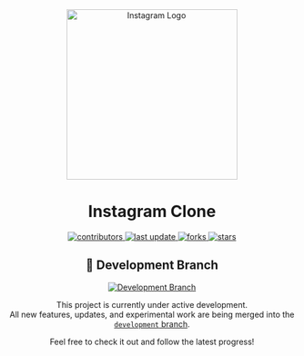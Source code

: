 <div align="center">

   <img src="https://github.com/user-attachments/assets/2de80d7c-a58b-4ec9-ba2d-d58fbb8585eb" alt="Instagram Logo" width="300" height="300" />
   
<h1>Instagram Clone</h1>
  
<!-- Badges -->
<p>
  <a href="https://github.com/ahmdZhran/instagram_clone/graphs/contributors">
    <img src="https://img.shields.io/github/contributors/ahmdZhran/instagram_clone" alt="contributors" />
  </a>
  <a href="https://github.com/ahmdZhran/instagram_clone/commits/main">
    <img src="https://img.shields.io/github/last-commit/ahmdZhran/instagram_clone" alt="last update" />
  </a>
  <a href="https://github.com/ahmdZhran/instagram_clone/network/members">
    <img src="https://img.shields.io/github/forks/ahmdZhran/instagram_clone" alt="forks" />
  </a>
  <a href="https://github.com/ahmdZhran/instagram_clone/stargazers">
    <img src="https://img.shields.io/github/stars/ahmdZhran/instagram_clone" alt="stars" />
  </a>
   
## 🚧 Development Branch

[![Development Branch](https://img.shields.io/badge/Branch-Development-blue)](https://github.com/ahmdZhran/instagram_clone/tree/development)

This project is currently under active development.  
All new features, updates, and experimental work are being merged into the [`development` branch](https://github.com/ahmdZhran/instagram_clone/tree/development).

Feel free to check it out and follow the latest progress!

</p>

